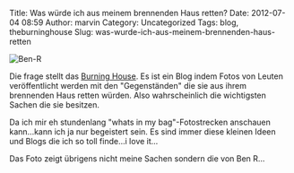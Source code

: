 Title: Was würde ich aus meinem brennenden Haus retten?
Date: 2012-07-04 08:59
Author: marvin
Category: Uncategorized
Tags: blog, theburninghouse
Slug: was-wurde-ich-aus-meinem-brennenden-haus-retten

![Ben-R]({static}/images/Ben-R.jpg)

Die frage stellt das [Burning House](http://theburninghouse.com/). Es
ist ein Blog indem Fotos von Leuten veröffentlicht werden mit den
"Gegenständen" die sie aus ihrem brennenden Haus retten würden. Also
wahrscheinlich die wichtigsten Sachen die sie besitzen.

Da ich mir eh stundenlang "whats in my bag"-Fotostrecken anschauen
kann...kann ich ja nur begeistert sein. Es sind immer diese kleinen
Ideen und Blogs die ich so toll finde...i love it...

Das Foto zeigt übrigens nicht meine Sachen sondern die von Ben R...

